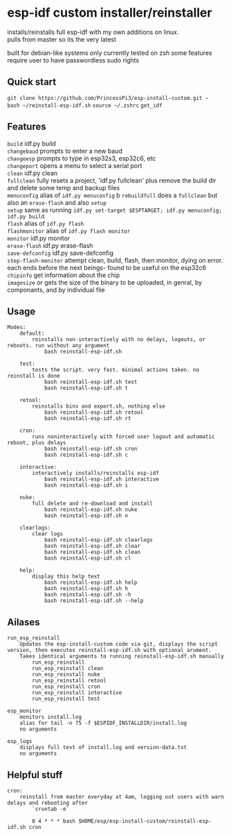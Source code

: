 # esp-idf custom installer/reinstaller
installs/reinstalls full esp-idf with my own additions on linux.  
pulls from master so its the very latest

built for debian-like systems
only currently tested on zsh
some features require user to have passwordless sudo rights

## Quick start
`git clone https://github.com/PrincessPi3/esp-install-custom.git ~`  
`bash ~/reinstall-esp-idf.sh`
`source ~/.zshrc`
`get_idf`

## Features
`build` idf.py build  
`changebaud` prompts to enter a new baud  
`changeesp` prompts to type in esp32s3, esp32c6, etc  
`changeport` opens a menu to select a serial port  
`clean` idf.py clean  
`fullclean` fully resets a project, 'idf.py fullclean' plus remove the build dir and delete some temp and backup files  
`menuconfig` alias of `idf.py menuconfig` b 
`rebuildfull` does a `fullclean` but also an `erase-flash` and also `setup`  
`setup` same as running `idf.py set-target $ESPTARGET; idf.py menuconfig; idf.py build`  
`flash` alias of `idf.py flash`  
`flashmonitor` alias of `idf.py flash monitor`  
`monitor` idf.py monitor  
`erase-flash` idf.py erase-flash  
`save-defconfig` idf.py save-defconfig  
`step-flash-monitor` attempt clean, build, flash, then monitor, dying on error. each ends before the next beings- found to be useful on the esp32c6  
`chipinfo` get information about the chip  
`imagesize` or gets the size of the binary to be uploaded, in genral, by componants, and by individual file

## Usage
```
Modes:
	default: 
		reinstalls non-interactively with no delays, logouts, or reboots. run without any argument
			bash reinstall-esp-idf.sh

	test:
		tests the script. very fast. minimal actions taken. no reinstall is done
			bash reinstall-esp-idf.sh test
			bash reinstall-esp-idf.sh t

	retool:
	    reinstalls bins and export.sh, nothing else
		    bash reinstall-esp-idf.sh retool
			bash reinstall-esp-idf.sh rt

	cron:
		runs noninteractively with forced user logout and automatic reboot, plus delays
		    bash reinstall-esp-idf.sh cron
			bash reinstall-esp-idf.sh c

	interactive:
		interactively installs/reinstalls esp-idf
		    bash reinstall-esp-idf.sh interactive
			bash reinstall-esp-idf.sh i

	nuke:
		full delete and re-download and install
			bash reinstall-esp-idf.sh nuke
			bash reinstall-esp-idf.sh n
    
	clearlogs:
		clear logs
			bash reinstall-esp-idf.sh clearlogs
			bash reinstall-esp-idf.sh clear
			bash reinstall-esp-idf.sh clean
			bash reinstall-esp-idf.sh cl
			
    help:
        display this help text
            bash reinstall-esp-idf.sh help
			bash reinstall-esp-idf.sh h
			bash reinstall-esp-idf.sh -h
			bash reinstall-esp-idf.sh --help

```

## Ailases
```
run_esp_reinstall
	Updates the esp-install-custom code via git, displays the script version, then executes reinstall-esp-idf.sh with optional arument.
	Takes identical arguments to running reinstall-esp-idf.sh manually
		run_esp_reinstall
		run_esp_reinstall clean
		run_esp_reinstall nuke
		run_esp_reinstall retool
		run_esp_reinstall cron
		run_esp_reinstall interactive
		run_esp_reinstall test

esp_monitor
	monitors install.log
	alias for tail -n 75 -f $ESPIDF_INSTALLDIR/install.log
	no arguments

esp_logs
	displays full text of install.log and version-data.txt
	no arguments
```

## Helpful stuff
```
cron:
    reinstall from master everyday at 4am, logging out users with warn delays and rebooting after
	    `crontab -e`

	    0 4 * * * bash $HOME/esp/esp-install-custom/reinstall-esp-idf.sh cron
```